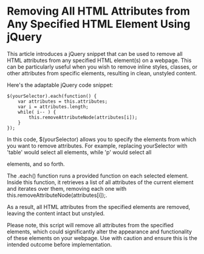 # Removing All HTML Attributes from Any Specified HTML Element Using jQuery
This article introduces a jQuery snippet that can be used to remove all HTML attributes from any specified HTML element(s) on a webpage. This can be particularly useful when you wish to remove inline styles, classes, or other attributes from specific elements, resulting in clean, unstyled content.

Here's the adaptable jQuery code snippet:

```
$(yourSelector).each(function() {
    var attributes = this.attributes;
    var i = attributes.length;
    while( i-- ) {
        this.removeAttributeNode(attributes[i]);
    }
});
```
In this code, $(yourSelector) allows you to specify the elements from which you want to remove attributes. For example, replacing yourSelector with 'table' would select all <table> elements, while 'p' would select all <p> elements, and so forth.

The .each() function runs a provided function on each selected element. Inside this function, it retrieves a list of all attributes of the current element and iterates over them, removing each one with this.removeAttributeNode(attributes[i]);.

As a result, all HTML attributes from the specified elements are removed, leaving the content intact but unstyled.

Please note, this script will remove all attributes from the specified elements, which could significantly alter the appearance and functionality of these elements on your webpage. Use with caution and ensure this is the intended outcome before implementation.
